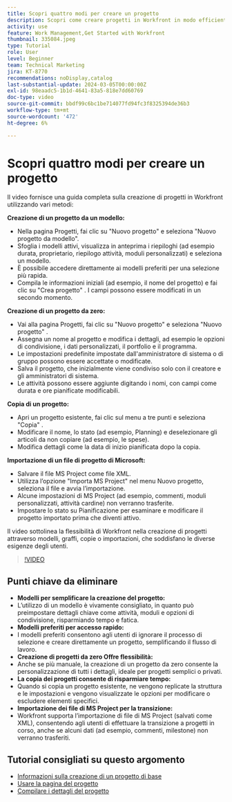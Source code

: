 ```yaml
---
title: Scopri quattro modi per creare un progetto
description: Scopri come creare progetti in Workfront in modo efficiente utilizzando i modelli, partendo da zero, copiando progetti esistenti o importando file di progetto Microsoft, in base alle esigenze di diversi utenti.
activity: use
feature: Work Management,Get Started with Workfront
thumbnail: 335084.jpeg
type: Tutorial
role: User
level: Beginner
team: Technical Marketing
jira: KT-8770
recommendations: noDisplay,catalog
last-substantial-update: 2024-03-05T00:00:00Z
exl-id: 98eaadc5-1b1d-4641-83a5-818e7dd60769
doc-type: video
source-git-commit: bbdf99c6bc1be714077fd94fc3f8325394de36b3
workflow-type: tm+mt
source-wordcount: '472'
ht-degree: 6%

---
```


# Scopri quattro modi per creare un progetto

Il video fornisce una guida completa sulla creazione di progetti in Workfront utilizzando vari metodi:

**Creazione di un progetto da un modello:**

* Nella pagina Progetti, fai clic su &quot;Nuovo progetto&quot; e seleziona &quot;Nuovo progetto da modello&quot;. &#x200B;
* Sfoglia i modelli attivi, visualizza in anteprima i riepiloghi (ad esempio durata, proprietario, riepilogo attività, moduli personalizzati) e seleziona un modello. &#x200B;
* È possibile accedere direttamente ai modelli preferiti per una selezione più rapida. &#x200B;
* Compila le informazioni iniziali (ad esempio, il nome del progetto) e fai clic su &quot;Crea progetto&quot; &#x200B;. I campi possono essere modificati in un secondo momento. &#x200B;

**Creazione di un progetto da zero:**

* Vai alla pagina Progetti, fai clic su &quot;Nuovo progetto&quot; e seleziona &quot;Nuovo progetto&quot; &#x200B;.
* Assegna un nome al progetto e modifica i dettagli, ad esempio le opzioni di condivisione, i dati personalizzati, il portfolio e il programma. &#x200B;
* Le impostazioni predefinite impostate dall&#39;amministratore di sistema o di gruppo possono essere accettate o modificate. &#x200B;
* Salva il progetto, che inizialmente viene condiviso solo con il creatore e gli amministratori di sistema. &#x200B;
* Le attività possono essere aggiunte digitando i nomi, con campi come durata e ore pianificate modificabili. &#x200B;

**Copia di un progetto:**

* Apri un progetto esistente, fai clic sul menu a tre punti e seleziona &quot;Copia&quot; &#x200B;.
* Modificare il nome, lo stato (ad esempio, Planning) e deselezionare gli articoli da non copiare (ad esempio, le spese). &#x200B;
* Modifica dettagli come la data di inizio pianificata dopo la copia. &#x200B;

**Importazione di un file di progetto di Microsoft:**

* Salvare il file MS Project come file XML. &#x200B;
* Utilizza l’opzione &quot;Importa MS Project&quot; nel menu Nuovo progetto, seleziona il file e avvia l’importazione. &#x200B;
* Alcune impostazioni di MS Project (ad esempio, commenti, moduli personalizzati, attività cardine) non verranno trasferite. &#x200B;
* Impostare lo stato su Pianificazione per esaminare e modificare il progetto importato prima che diventi attivo. &#x200B;


Il video sottolinea la flessibilità di Workfront nella creazione di progetti attraverso modelli, graffi, copie o importazioni, che soddisfano le diverse esigenze degli utenti. &#x200B;

>[!VIDEO](https://video.tv.adobe.com/v/335084/?quality=12&learn=on&enablevpops=1)

## Punti chiave da eliminare

* **Modelli per semplificare la creazione del progetto:**
* L’utilizzo di un modello è vivamente consigliato, in quanto può preimpostare dettagli chiave come attività, moduli e opzioni di condivisione, risparmiando tempo e fatica. &#x200B;
* **Modelli preferiti per accesso rapido:**
* I modelli preferiti consentono agli utenti di ignorare il processo di selezione e creare direttamente un progetto, semplificando il flusso di lavoro. &#x200B;
* **Creazione di progetti da zero Offre flessibilità:**
* Anche se più manuale, la creazione di un progetto da zero consente la personalizzazione di tutti i dettagli, ideale per progetti semplici o privati. &#x200B;
* **La copia dei progetti consente di risparmiare tempo:**
* Quando si copia un progetto esistente, ne vengono replicate la struttura e le impostazioni e vengono visualizzate le opzioni per modificare o escludere elementi specifici. &#x200B;
* **Importazione dei file di MS Project per la transizione:**
* Workfront supporta l’importazione di file di MS Project (salvati come XML), consentendo agli utenti di effettuare la transizione a progetti in corso, anche se alcuni dati (ad esempio, commenti, milestone) non verranno trasferiti. &#x200B;



## Tutorial consigliati su questo argomento

* [Informazioni sulla creazione di un progetto di base](/help/manage-work/projects/understand-basic-project-creation.md)
* [Usare la pagina del progetto](/help/manage-work/projects/navigate-the-project-page.md)
* [Compilare i dettagli del progetto](/help/manage-work/projects/fill-in-the-project-details.md)

